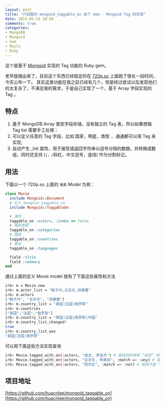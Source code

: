 ```yaml
---
layout: post
title: "介绍我的 mongoid_taggable_on 这个 Gem - Mongoid Tag 的实现"
date: 2012-05-21 10:58
comments: true
categories: 
- MongoDB
- Mongoid
- Gem
- Rails
- Ruby
---
```

这个是基于 [Mongoid](http://mongoid.org) 实现的 Tag 功能的 Ruby gem。

老早就搞出来了。目前这个东西已经稳定的在 [720p.so](http://720p.so) 上面跑了很长一段时间，今天公布一下。
其实这类功能在我之前已经有几个，但是经过尝试以后发现他们的太复杂了，不满足我的需求，于是自己实现了一个，基于 Array 字段实现的 Tag 。

## 特点

1. 基于 MongoDB Array 类型字段存储，没有独立的 Tag 表，所以如果想搞 Tag list 需要手工处理；
2. 可以定义任意的 Tag 字段，比如 国家，明星，类型 ... 通通都可以用 Tag 来实现;
3. 自动产生 _list 属性，用于接受或返回字符串以逗号分隔的数据，并转换成数组，同时还支持 (`|，/`斜杠，中文逗号，竖线) 作为分割标记。

<!-- more -->

## 用法

下面以一个 720p.so 上面的 `电影` Model 为例：

```ruby
class Movie
  include Mongoid::Document
  # 引入 mongoid_taggable_on
  include Mongoid::TaggableOn

  # 演员
  taggable_on :actors, :index => false
  # 电影类型
  taggable_on :categories
  # 国家
  taggable_on :countries
  # 语言
  taggable_on :languages

  field :title
  field :summary
end
```

通过上面的定义 Movie model 就有了下面这些属性和方法

```bash
irb> m = Movie.new
irb> m.actor_list = "甄子丹,古天乐,徐静蕾"
irb> m.actors
["甄子丹", "古天乐", "徐静蕾"]
irb> m.country_list = "美国|法国|俄罗斯"
irb> m.countries
["美国","法国","俄罗斯"]
irb> m.country_list = "美国|法国|俄罗斯|中国"
irb> m.country_list_changed?
true
irb> m.country_list_was
"美国|法国|俄罗斯"
```

可以用下面这些方法实现查询

```bash
irb> Movie.tagged_with_on(:actors, "成龙, 李连杰") # 查找同时带有 “成龙” 和 “李连杰” 的电影
irb> Movie.tagged_with_on(:actors, "古天乐, 杨紫琼", :match => :any) # 查找 “古天乐” 或 “杨紫琼” 的电影
irb> Movie.tagged_with_on(:actors, "周杰伦", :match => :not) # 查找不是 “周杰伦” 的电影
```

## 项目地址

[https://github.com/huacnlee/mongoid_taggable_on](https://github.com/huacnlee/mongoid_taggable_on)